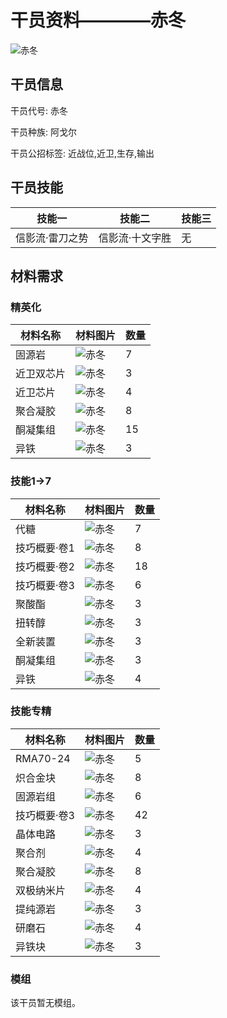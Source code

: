 # 干员资料————赤冬

![赤冬](./oprImages/赤冬.png)

## 干员信息

干员代号: 赤冬

干员种族: 阿戈尔

干员公招标签: 近战位,近卫,生存,输出

## 干员技能

| 技能一       | 技能二   | 技能三 |
| ------------ | -------- | ------ |
| 信影流·雷刀之势 | 信影流·十文字胜 | 无 |

## 材料需求

### 精英化

| 材料名称      | 材料图片 | 数量  |
|---------|---------|-----|
| 固源岩 | ![赤冬](./matIcons/固源岩.png)  |   7  |
| 近卫双芯片 | ![赤冬](./matIcons/近卫双芯片.png)  |   3  |
| 近卫芯片 | ![赤冬](./matIcons/近卫芯片.png)  |   4  |
| 聚合凝胶 | ![赤冬](./matIcons/聚合凝胶.png)  |   8  |
| 酮凝集组 | ![赤冬](./matIcons/酮凝集组.png)  |   15  |
| 异铁 | ![赤冬](./matIcons/异铁.png)  |   3  |

### 技能1→7

| 材料名称      | 材料图片 | 数量  |
|---------|---------|-----|
| 代糖 | ![赤冬](./matIcons/代糖.png)  |   7  |
| 技巧概要·卷1 | ![赤冬](./matIcons/技巧概要·卷1.png)  |   8  |
| 技巧概要·卷2 | ![赤冬](./matIcons/技巧概要·卷2.png)  |   18  |
| 技巧概要·卷3 | ![赤冬](./matIcons/技巧概要·卷3.png)  |   6  |
| 聚酸酯 | ![赤冬](./matIcons/聚酸酯.png)  |   3  |
| 扭转醇 | ![赤冬](./matIcons/扭转醇.png)  |   3  |
| 全新装置 | ![赤冬](./matIcons/全新装置.png)  |   3  |
| 酮凝集组 | ![赤冬](./matIcons/酮凝集组.png)  |   3  |
| 异铁 | ![赤冬](./matIcons/异铁.png)  |   4  |

### 技能专精

| 材料名称      | 材料图片 | 数量  |
|---------|---------|-----|
| RMA70-24 | ![赤冬](./matIcons/RMA70-24.png)  |   5  |
| 炽合金块 | ![赤冬](./matIcons/炽合金块.png)  |   8  |
| 固源岩组 | ![赤冬](./matIcons/固源岩组.png)  |   6  |
| 技巧概要·卷3 | ![赤冬](./matIcons/技巧概要·卷3.png)  |   42  |
| 晶体电路 | ![赤冬](./matIcons/晶体电路.png)  |   3  |
| 聚合剂 | ![赤冬](./matIcons/聚合剂.png)  |   4  |
| 聚合凝胶 | ![赤冬](./matIcons/聚合凝胶.png)  |   8  |
| 双极纳米片 | ![赤冬](./matIcons/双极纳米片.png)  |   4  |
| 提纯源岩 | ![赤冬](./matIcons/提纯源岩.png)  |   3  |
| 研磨石 | ![赤冬](./matIcons/研磨石.png)  |   4  |
| 异铁块 | ![赤冬](./matIcons/异铁块.png)  |   3  |

### 模组

该干员暂无模组。
